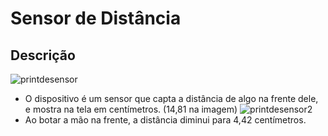# Sensor de Distância

## Descrição
![printdesensor](https://user-images.githubusercontent.com/102593063/176666971-fdad385c-a832-4482-8b53-a181f86aff21.png)
* O dispositivo é um sensor que capta a distância de algo na frente dele, e mostra na tela em centímetros. (14,81 na imagem)
![printdesensor2](https://user-images.githubusercontent.com/102593063/176668312-ebee4b40-ab4c-4c95-b033-d2217c5ec5d3.png)
* Ao botar a mão na frente, a distância diminui para 4,42 centímetros.
